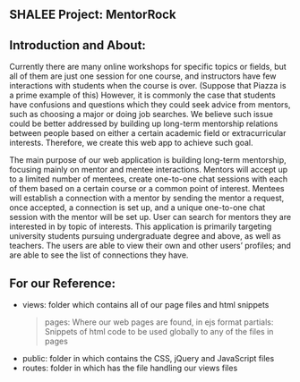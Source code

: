 <b>SHALEE Project: MentorRock</b>
-------------------

Introduction and About:
---------------------

Currently there are many online workshops for specific topics or fields, but all of them are just one session for one course, and instructors have few interactions with students when the course is over. (Suppose that Piazza is a prime example of this) However, it is commonly the case that students have confusions and questions which they could seek advice from mentors, such as choosing a major or doing job searches. We believe such issue could be better addressed by building up long-term mentorship relations between people based on either a certain academic field or extracurricular interests. Therefore, we create this web app to achieve such goal.
	
The main purpose of our web application is building long-term mentorship, focusing mainly on mentor and mentee interactions. Mentors will accept up to a limited number of mentees, create one-to-one chat sessions with each of them based on a certain course or a common point of interest. Mentees will establish a connection with a mentor by sending the mentor a request, once accepted, a connection is set up, and a unique one-to-one chat session with the mentor will be set up. User can search for mentors they are interested in by topic of interests. This application is primarily targeting university students pursuing undergraduate degree and above, as well as teachers. The users are able to view their own and other users’ profiles; and are able to see the list of connections they have.


For our Reference:
-------------------

- views: folder which contains all of our page files and html snippets
   > pages: Where our web pages are found, in ejs format
   > partials: Snippets of html code to be used globally to any of the files in pages
- public: folder in which contains the CSS, jQuery and JavaScript files
- routes: folder in which has the file handling our views files
